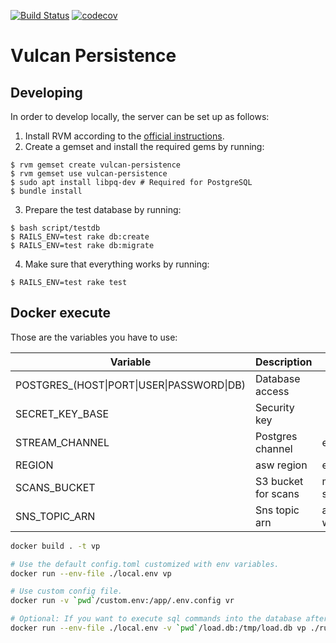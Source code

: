 [![Build Status](https://travis-ci.org/adevinta/vulcan-persistence.svg?branch=master)](https://travis-ci.org/adevinta/vulcan-persistence)
[![codecov](https://codecov.io/gh/adevinta/vulcan-persistence/branch/master/graph/badge.svg)](https://codecov.io/gh/adevinta/vulcan-persistence)

# Vulcan Persistence

## Developing

In order to develop locally, the server can be set up as follows:

1. Install RVM according to the [official instructions](https://rvm.io/).
2. Create a gemset and install the required gems by running:
```
$ rvm gemset create vulcan-persistence
$ rvm gemset use vulcan-persistence
$ sudo apt install libpq-dev # Required for PostgreSQL
$ bundle install
```
3. Prepare the test database by running:
```
$ bash script/testdb
$ RAILS_ENV=test rake db:create
$ RAILS_ENV=test rake db:migrate
```
4. Make sure that everything works by running:
```
$ RAILS_ENV=test rake test
```

## Docker execute

Those are the variables you have to use:

|Variable|Description|Sample|
|---|---|---|
|POSTGRES_(HOST\|PORT\|USER\|PASSWORD\|DB)|Database access|
|SECRET_KEY_BASE|Security key||
|STREAM_CHANNEL|Postgres channel|events|
|REGION|asw region|eu-west-1|
|SCANS_BUCKET|S3 bucket for scans|my-vulcan-scan-bucket|
|SNS_TOPIC_ARN|Sns topic arn|arn:aws:sns:eu-west-1:xxx:yyy|

```bash
docker build . -t vp

# Use the default config.toml customized with env variables.
docker run --env-file ./local.env vp

# Use custom config file.
docker run -v `pwd`/custom.env:/app/.env.config vr

# Optional: If you want to execute sql commands into the database after the migrations.
docker run --env-file ./local.env -v `pwd`/load.db:/tmp/load.db vp ./run.sh /tmp/load.db
